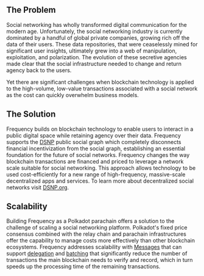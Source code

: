 ## The Problem

Social networking has wholly transformed digital communication for the modern age.
Unfortunately, the social networking industry is currently dominated by a handful of global private companies, growing rich off the data of their users.
These data repositories, that were ceaselessly mined for significant user insights, ultimately grew into a web of manipulation, exploitation, and polarization.
The evolution of these secretive agencies made clear that the social infrastructure needed to change and return agency back to the users.

Yet there are significant challenges when blockchain technology is applied to the high-volume, low-value transactions associated with a social network as the cost can quickly overwhelm business models.

## The Solution

Frequency builds on blockchain technology to enable users to interact in a public digital space while retaining agency over their data.
Frequency supports the [DSNP](https://dsnp.org) public social graph which completely disconnects financial incentivization from the social graph, establishing an essential foundation for the future of social networks.
Frequency changes the way blockchain transactions are financed and priced to leverage a network scale suitable for social networking.
This approach allows technology to be used cost-efficiently for a new range of high-frequency, massive-scale decentralized apps and services.
To learn more about decentralized social networks visit [DSNP.org](https://dsnp.org).

## Scalability

Building Frequency as a Polkadot parachain offers a solution to the challenge of scaling a social networking platform.
Polkadot's fixed price consensus combined with the relay chain and parachain infrastructures offer the capability to manage costs more effectively than other blockchain ecosystems.
Frequency addresses scalability with [Messages](./Basics/Messages.md) that can support [delegation](Basics/MessageSourceAccounts.md) and [batching](Basics/Messages.md#batching-vs-single-messages) that significantly reduce the number of transactions the main blockchain needs to verify and record, which in turn speeds up the processing time of the remaining transactions.
